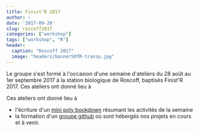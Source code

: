 ```yaml
---
title: Finist'R 2017
author: ~
date: '2017-09-28'
slug: roscoff2017
categories: ["workshop"]
tags: ["workshop", "R"]
header:
  caption: "Roscoff 2017"
  image: "headers/bannerSOTR-transp.jpg"
---
```


Le groupe s'est formé à l'occasion d'une semaine d'ateliers du 28 août au 1er septembre 2017 à la station biologique de Roscoff, baptisés Finist'R 2017. Ces ateliers ont donné lieu à 

Ces ateliers ont donné lieu à 

  - l'écriture d'un [mini poly bookdown](http://stateofther.github.io/finistR2017/) résumant les activités de la semaine
  - la formation d'un [groupe github](https://github.com/StateOfTheR) où sont hébergés nos projets en cours et à venir.
